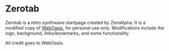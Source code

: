 # Zerotab

Zerotab is a retro synthwave startpage created by ZeroAlpha.
It is a modified copy of [WebOasis](http://weboas.is), for personal use only.
Modifications include the logo, background, links/bookmarks, and some functionality.

All credit goes to WebOasis.
